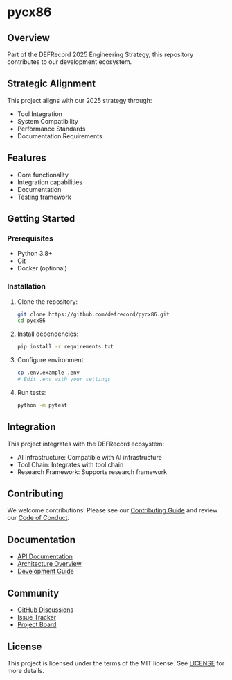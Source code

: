 # pycx86

## Overview
Part of the DEFRecord 2025 Engineering Strategy, this repository contributes to our development ecosystem.

## Strategic Alignment
This project aligns with our 2025 strategy through:
- Tool Integration
- System Compatibility
- Performance Standards
- Documentation Requirements

## Features
- Core functionality
- Integration capabilities
- Documentation
- Testing framework

## Getting Started
### Prerequisites
- Python 3.8+
- Git
- Docker (optional)

### Installation
1. Clone the repository:
   ```bash
   git clone https://github.com/defrecord/pycx86.git
   cd pycx86
   ```

2. Install dependencies:
   ```bash
   pip install -r requirements.txt
   ```

3. Configure environment:
   ```bash
   cp .env.example .env
   # Edit .env with your settings
   ```

4. Run tests:
   ```bash
   python -m pytest
   ```

## Integration
This project integrates with the DEFRecord ecosystem:
- AI Infrastructure: Compatible with AI infrastructure
- Tool Chain: Integrates with tool chain
- Research Framework: Supports research framework

## Contributing
We welcome contributions! Please see our [Contributing Guide](CONTRIBUTING.md) and review our [Code of Conduct](CODE_OF_CONDUCT.md).

## Documentation
- [API Documentation](docs/API.md)
- [Architecture Overview](docs/ARCHITECTURE.md)
- [Development Guide](docs/DEVELOPMENT.md)

## Community
- [GitHub Discussions](https://github.com/defrecord/pycx86/discussions)
- [Issue Tracker](https://github.com/defrecord/pycx86/issues)
- [Project Board](https://github.com/orgs/defrecord/projects?query=is%3Aopen)

## License
This project is licensed under the terms of the MIT license. See [LICENSE](LICENSE) for more details.
